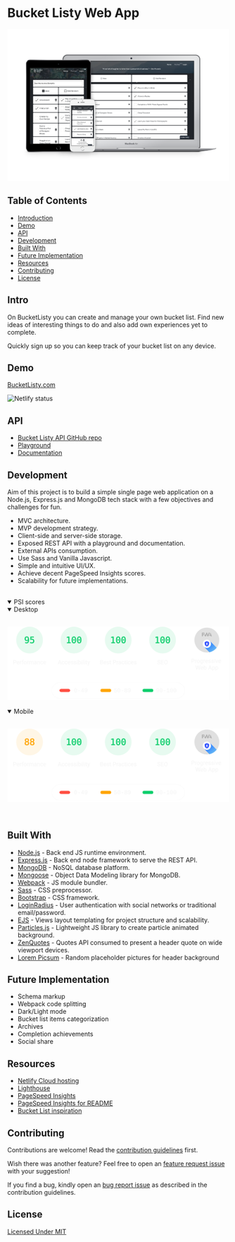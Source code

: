 # Bucket Listy Web App

![GitHub Logo]

## Table of Contents

- [Introduction]
- [Demo]
- [API]
- [Development]
- [Built With]
- [Future Implementation]
- [Resources]
- [Contributing]
- [License]


## Intro

On BucketListy you can create and manage your own bucket list. Find new ideas of interesting things to do and also add own experiences yet to complete.

Quickly sign up so you can keep track of your bucket list on any device.


## Demo
[BucketListy.com]

![Netlify status]


## API

  - [Bucket Listy API GitHub repo](https://github.com/Correia-jpv/Bucket-Listy-API )
  - [Playground](https://bucketlisty-api.herokuapp.com/docs)
  - [Documentation](https://bucketlisty-api.herokuapp.com/docs/jsdoc)


## Development

Aim of this project is to build a simple single page web application on a Node.js, Express.js and MongoDB tech stack with a few objectives and challenges for fun.  

- MVC architecture.
- MVP development strategy.
- Client-side and server-side storage.
- Exposed REST API with a playground and documentation. 
- External APIs consumption.
- Use Sass and Vanilla Javascript.
- Simple and intuitive UI/UX.
- Achieve decent PageSpeed Insights scores.
- Scalability for future implementations.

<br/>

<details open>
  <summary>PSI scores</summary>
<details open>
  <summary>Desktop</summary>
  <br/>

  ![PageSpeed Insights score desktop]
</details>

<details open>
  <summary>Mobile</summary>
  <br/>

  ![PageSpeed Insights score mobile]
</details>
</details>

<br/>


## Built With
- [Node.js] - Back end JS runtime environment.
- [Express.js] - Back end node framework to serve the REST API.
- [MongoDB] - NoSQL database platform.
- [Mongoose] - Object Data Modeling library for MongoDB.
- [Webpack] - JS module bundler.
- [Sass] - CSS preprocessor.
- [Bootstrap] - CSS framework.
- [LoginRadius] - User authentication with social networks or traditional email/password.
- [EJS] - Views layout templating for project structure and scalability.
- [Particles.js] - Lightweight JS library to create particle animated background.
- [ZenQuotes] - Quotes API consumed to present a header quote on wide viewport devices. 
- [Lorem Picsum] - Random placeholder pictures for header background


## Future Implementation

- Schema markup
- Webpack code splitting 
- Dark/Light mode
- Bucket list items categorization
- Archives
- Completion achievements
- Social share


## Resources
- [Netlify Cloud hosting]
- [Lighthouse]
- [PageSpeed Insights]
- [PageSpeed Insights for README]
- [Bucket List inspiration]


## Contributing

Contributions are welcome! Read the [contribution guidelines](/contributing.md) first.

Wish there was another feature? Feel free to open an [feature request issue](/../../issues/new?assignees=Correia-jpv&labels=enhancement&template=feature-request.md&title=%5BREQUEST%5D) with your suggestion!

If you find a bug, kindly open an [bug report issue](/../../issues/new?assignees=Correia-jpv&labels=bug&template=bug_report.md&title=%5BBUG%5D) as described in the contribution guidelines.


## License
[Licensed Under MIT]



<!-- Links -->
  <!-- Header hero image -->
  [GitHub Logo]:documentation/mockup-devices.png

  <!-- Table of Contents -->
  [Introduction]:#Intro
  [Resources]:#resources
  [Contributing]:#contributing
  [License]:#License
  [Demo]:#Demo
  [API]:#API
  [Built With]:#built-with
  [Future Implementation]:#future-implementation
  [Development]:#Development

  <!-- Resources -->
  [LoginRadius]:https://loginradius.com/docs/developer/tutorial/node-js
  [Bucket List inspiration]:https://neal.fun/life-checklist/
  [Webpack]:https://webpack.js.org/
  [Node.js]:https://nodejs.org/
  [MongoDB]:https://mongodb.com/
  [Express.js]:https://expressjs.com/
  [ZenQuotes]:https://zenquotes.io/
  [Sass]:https://sass-lang.com/
  [Particles.js]:https://vincentgarreau.com/particles.js/
  [Netlify Cloud hosting]:https://netlify.com/
  [Bootstrap]:https://getbootstrap.com/
  [Lighthouse]:https://developers.google.com/web/tools/lighthouse
  [PageSpeed Insights]:https://pagespeed.web.dev/
  [PageSpeed Insights for README]:https://github.com/ankurparihar/readme-pagespeed-insights
  [EJS]:https://ejs.co/
  [Lorem Picsum]:https://picsum.photos/
  [Mongoose]:https://mongoosejs.com/

  <!-- Contributing -->
  [issue]:https://github.com/correia-jpv/Bucket-Listy/issues/new

  <!-- Demo -->
  [BucketListy.com]:https://bucketlisty.com/
  [Netlify status]:https://api.netlify.com/api/v1/badges/45b2c9fe-b6ff-4fdc-bc8a-fe600df4ee0a/deploy-status

  
  <!-- License -->
  [Licensed Under MIT]:https://spdx.org/licenses/MIT.html

  <!-- PageSpeed Insights scores -->
  [PageSpeed Insights score desktop]:documentation/psiScore-desktop.svg "PageSpeed Insights score desktop"
  [PageSpeed Insights score mobile]:documentation/psiScore-mobile.svg "PageSpeed Insights score mobile"